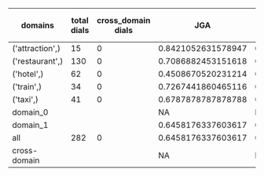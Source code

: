 | domains         |   total dials |   cross_domain dials | JGA                | RSA                | TA                 | CDTA   |   total turns |   cross-domain turns |
|-----------------|---------------|----------------------|--------------------|--------------------|--------------------|--------|---------------|----------------------|
| ('attraction',) |            15 |                    0 | 0.8421052631578947 | 0.9269005847953216 | 0.8771929824561403 | NA     |            57 |                    0 |
| ('restaurant',) |           130 |                    0 | 0.7086882453151618 | 0.9121611721611714 | 0.7887563884156729 | NA     |           587 |                    0 |
| ('hotel',)      |            62 |                    0 | 0.4508670520231214 | 0.8251426270991491 | 0.6069364161849711 | NA     |           346 |                    0 |
| ('train',)      |            34 |                    0 | 0.7267441860465116 | 0.9130177514792897 | 0.8662790697674418 | NA     |           172 |                    0 |
| ('taxi',)       |            41 |                    0 | 0.6787878787878788 | 0.8495807127882602 | 0.8424242424242424 | NA     |           165 |                    0 |
| domain_0        |               |                      | NA                 | NA                 | NA                 | NA     |             0 |                    0 |
| domain_1        |               |                      | 0.6458176337603617 | 0.8825134286921357 | 0.7618688771665411 | NA     |          1327 |                    0 |
| all             |           282 |                    0 | 0.6458176337603617 | 0.8825134286921357 | 0.7618688771665411 | NA     |          1327 |                    0 |
| cross-domain    |               |                      | NA                 | NA                 | NA                 | NA     |             0 |                    0 |
